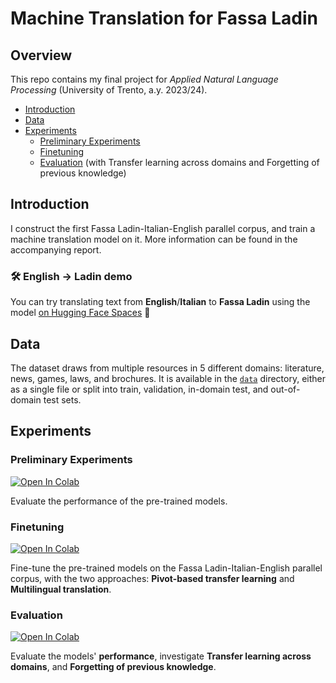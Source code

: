 # Machine Translation for Fassa Ladin

## Overview
This repo contains my final project for _Applied Natural Language Processing_ (University of Trento, a.y. 2023/24).

- [Introduction](#introduction)
- [Data](#data)
- [Experiments](#experiments)
  - [Preliminary Experiments](#preliminary-experiments)
  - [Finetuning](#finetuning)
  - [Evaluation](#evaluation) (with Transfer learning across domains and Forgetting of previous knowledge)

## Introduction
I construct the first Fassa Ladin-Italian-English parallel corpus, and train a machine translation model on it. More information can be found in the accompanying report.

### 🛠 English → Ladin demo
You can try translating text from **English**/**Italian** to **Fassa Ladin** using the model [on Hugging Face Spaces](https://huggingface.co/spaces/jo-valer/fassa-ladin-machine-translation) 🦀


## Data
The dataset draws from multiple resources in 5 different domains: literature, news, games, laws, and brochures. It is available in the [`data`](https://github.com/jo-valer/machine-translation-ladin-fascian/tree/main/data) directory, either as a single file or split into train, validation, in-domain test, and out-of-domain test sets.

## Experiments

### Preliminary Experiments

<a target="_blank" href="https://colab.research.google.com/github/jo-valer/machine-translation-ladin-fascian/blob/main/preliminary.ipynb">
  <img src="https://colab.research.google.com/assets/colab-badge.svg" alt="Open In Colab"/>
</a>

Evaluate the performance of the pre-trained models.

### Finetuning
<a target="_blank" href="https://colab.research.google.com/github/jo-valer/machine-translation-ladin-fascian/blob/main/finetune.ipynb">
  <img src="https://colab.research.google.com/assets/colab-badge.svg" alt="Open In Colab"/>
</a>

Fine-tune the pre-trained models on the Fassa Ladin-Italian-English parallel corpus, with the two approaches: **Pivot-based transfer learning** and **Multilingual translation**.

### Evaluation
<a target="_blank" href="https://colab.research.google.com/github/jo-valer/machine-translation-ladin-fascian/blob/main/evaluate.ipynb">
  <img src="https://colab.research.google.com/assets/colab-badge.svg" alt="Open In Colab"/>
</a>

Evaluate the models' **performance**, investigate **Transfer learning across domains**, and **Forgetting of previous knowledge**.
